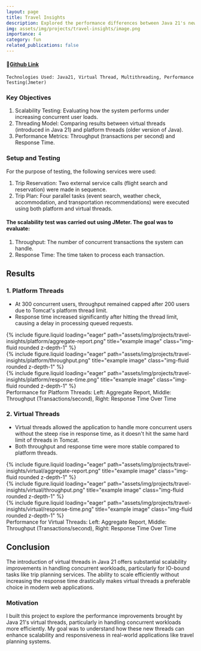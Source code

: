 ```yaml
---
layout: page
title: Travel Insights
description: Explored the performance differences between Java 21's new virtual threads and the traditional platform threads in a travel planning application. The system handles services such as trip reservations, event planning, accommodation recommendations, and local recommendations.
img: assets/img/projects/travel-insights/image.png
importance: 4
category: fun
related_publications: false
---
```


#### 🔗[Github Link](https://github.com/deepjyotk/travel-insight)

    Technologies Used: Java21, Virtual Thread, Multithreading, Performance Testing(Jmeter)

### Key Objectives

1. Scalability Testing: Evaluating how the system performs under increasing concurrent user loads.
2. Threading Model: Comparing results between virtual threads (introduced in Java 21) and platform threads (older version of Java).
3. Performance Metrics: Throughput (transactions per second) and Response Time.

### Setup and Testing

For the purpose of testing, the following services were used:

1. Trip Reservation: Two external service calls (flight search and reservation) were made in sequence.
2. Trip Plan: Four parallel tasks (event search, weather check, accommodation, and transportation recommendations) were executed using both platform and virtual threads.

#### The scalability test was carried out using JMeter. The goal was to evaluate:

1. Throughput: The number of concurrent transactions the system can handle.
2. Response Time: The time taken to process each transaction.

## Results

### 1. Platform Threads

- At 300 concurrent users, throughput remained capped after 200 users due to Tomcat's platform thread limit.
- Response time increased significantly after hitting the thread limit, causing a delay in processing queued requests.

<div class="row">
    <div class="col-sm mt-3 mt-md-0">
        {% include figure.liquid loading="eager" path="assets/img/projects/travel-insights/platform/aggregate-report.png" title="example image" class="img-fluid rounded z-depth-1" %}
    </div>
    <div class="col-sm mt-3 mt-md-0">
        {% include figure.liquid loading="eager" path="assets/img/projects/travel-insights/platform/throughput.png" title="example image" class="img-fluid rounded z-depth-1" %}
    </div>
    <div class="col-sm mt-3 mt-md-0">
        {% include figure.liquid loading="eager" path="assets/img/projects/travel-insights/platform/response-time.png" title="example image" class="img-fluid rounded z-depth-1" %}
    </div>
</div>
<div class="caption">
   Performance for Platform Threads: 
   Left: Aggregate Report, Middle: Throughput (Transactions/second), Right: Response Time Over Time
</div>

### 2. Virtual Threads

- Virtual threads allowed the application to handle more concurrent users without the steep rise in response time, as it doesn't hit the same hard limit of threads in Tomcat.
- Both throughput and response time were more stable compared to platform threads.

<div class="row">
    <div class="col-sm mt-3 mt-md-0">
        {% include figure.liquid loading="eager" path="assets/img/projects/travel-insights/virtual/aggregate-report.png" title="example image" class="img-fluid rounded z-depth-1" %}
    </div>
    <div class="col-sm mt-3 mt-md-0">
        {% include figure.liquid loading="eager" path="assets/img/projects/travel-insights/virtual/throughput.png" title="example image" class="img-fluid rounded z-depth-1" %}
    </div>
    <div class="col-sm mt-3 mt-md-0">
        {% include figure.liquid loading="eager" path="assets/img/projects/travel-insights/virtual/response-time.png" title="example image" class="img-fluid rounded z-depth-1" %}
    </div>
</div>
<div class="caption">
   Performance for Virtual Threads: 
   Left: Aggregate Report, Middle: Throughput (Transactions/second), Right: Response Time Over Time</div>

## Conclusion

The introduction of virtual threads in Java 21 offers substantial scalability improvements in handling concurrent workloads, particularly for IO-bound tasks like trip planning services. The ability to scale efficiently without increasing the response time drastically makes virtual threads a preferable choice in modern web applications.

### Motivation

I built this project to explore the performance improvements brought by Java 21's virtual threads, particularly in handling concurrent workloads more efficiently. My goal was to understand how these new threads can enhance scalability and responsiveness in real-world applications like travel planning systems.
